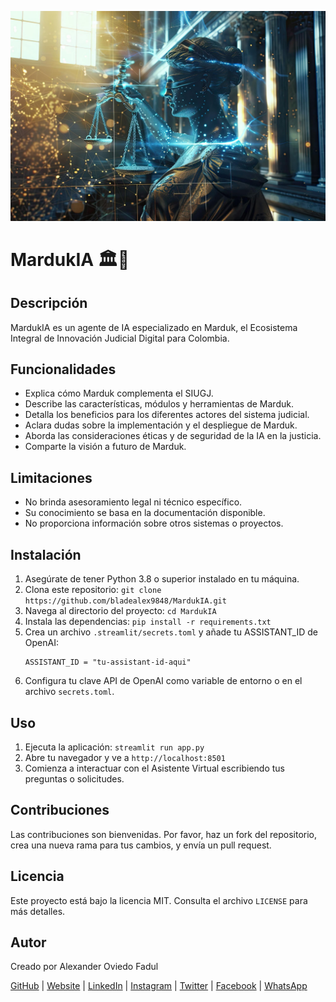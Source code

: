 ![Logo de MardukIA](https://github.com/bladealex9848/MardukIA/blob/main/assets/logo.jpg)

# MardukIA 🏛️🤖

## Descripción
MardukIA es un agente de IA especializado en Marduk, el Ecosistema Integral de Innovación Judicial Digital para Colombia.

## Funcionalidades
* Explica cómo Marduk complementa el SIUGJ.
* Describe las características, módulos y herramientas de Marduk.
* Detalla los beneficios para los diferentes actores del sistema judicial.
* Aclara dudas sobre la implementación y el despliegue de Marduk.
* Aborda las consideraciones éticas y de seguridad de la IA en la justicia.
* Comparte la visión a futuro de Marduk.

## Limitaciones
* No brinda asesoramiento legal ni técnico específico.
* Su conocimiento se basa en la documentación disponible.
* No proporciona información sobre otros sistemas o proyectos.

## Instalación

1. Asegúrate de tener Python 3.8 o superior instalado en tu máquina.
2. Clona este repositorio: `git clone https://github.com/bladealex9848/MardukIA.git`
3. Navega al directorio del proyecto: `cd MardukIA`
4. Instala las dependencias: `pip install -r requirements.txt`
5. Crea un archivo `.streamlit/secrets.toml` y añade tu ASSISTANT_ID de OpenAI:
   ```
   ASSISTANT_ID = "tu-assistant-id-aqui"
   ```
6. Configura tu clave API de OpenAI como variable de entorno o en el archivo `secrets.toml`.

## Uso

1. Ejecuta la aplicación: `streamlit run app.py`
2. Abre tu navegador y ve a `http://localhost:8501`
3. Comienza a interactuar con el Asistente Virtual escribiendo tus preguntas o solicitudes.

## Contribuciones

Las contribuciones son bienvenidas. Por favor, haz un fork del repositorio, crea una nueva rama para tus cambios, y envía un pull request.

## Licencia

Este proyecto está bajo la licencia MIT. Consulta el archivo `LICENSE` para más detalles.

## Autor

Creado por Alexander Oviedo Fadul

[GitHub](https://github.com/bladealex9848) | [Website](https://alexanderoviedofadul.dev) | [LinkedIn](https://www.linkedin.com/in/alexander-oviedo-fadul/) | [Instagram](https://www.instagram.com/alexander.oviedo.fadul) | [Twitter](https://twitter.com/alexanderofadul) | [Facebook](https://www.facebook.com/alexanderof/) | [WhatsApp](https://api.whatsapp.com/send?phone=573015930519&text=Hola%20!Quiero%20conversar%20contigo!%20)